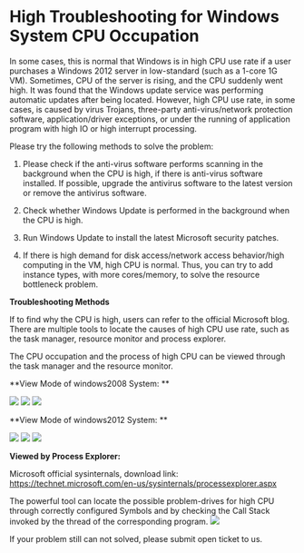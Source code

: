 # High Troubleshooting for Windows System CPU Occupation
In some cases, this is normal that Windows is in high CPU use rate if a user purchases a Windows 2012 server in low-standard (such as a 1-core 1G VM). Sometimes, CPU of the server is rising, and the CPU suddenly went high. It was found that the Windows update service was performing automatic updates after being located. However, high CPU use rate, in some cases, is caused by virus Trojans, three-party anti-virus/network protection software, application/driver exceptions, or under the running of application program with high IO or high interrupt processing.



Please try the following methods to solve the problem:

1. Please check if the anti-virus software performs scanning in the background when the CPU is high, if there is anti-virus software installed. If possible, upgrade the antivirus software to the latest version or remove the antivirus software.

2. Check whether Windows Update is performed in the background when the CPU is high.

3. Run Windows Update to install the latest Microsoft security patches.

4. If there is high demand for disk access/network access behavior/high computing in the VM, high CPU is normal. Thus, you can try to add instance types, with more cores/memory, to solve the resource bottleneck problem.



**Troubleshooting Methods**

If to find why the CPU is high, users can refer to the official Microsoft blog. There are multiple tools to locate the causes of high CPU use rate, such as the task manager, resource monitor and process explorer.



The CPU occupation and the process of high CPU can be viewed through the task manager and the resource monitor.

**View Mode of windows2008 System: **

![](https://github.com/jdcloudcom/cn/blob/edit/image/Elastic-Compute/Virtual-Machine/Windows/Windows%E7%B3%BB%E7%BB%9Fcpu%E5%8D%A0%E7%94%A8%E9%AB%98%E6%8E%92%E6%9F%A501.png)
![](https://github.com/jdcloudcom/cn/blob/edit/image/Elastic-Compute/Virtual-Machine/Windows/Windows%E7%B3%BB%E7%BB%9Fcpu%E5%8D%A0%E7%94%A8%E9%AB%98%E6%8E%92%E6%9F%A502.png)
![](https://github.com/jdcloudcom/cn/blob/edit/image/Elastic-Compute/Virtual-Machine/Windows/Windows%E7%B3%BB%E7%BB%9Fcpu%E5%8D%A0%E7%94%A8%E9%AB%98%E6%8E%92%E6%9F%A503.png)

**View Mode of windows2012 System: **

![](https://github.com/jdcloudcom/cn/blob/edit/image/Elastic-Compute/Virtual-Machine/Windows/Windows%E7%B3%BB%E7%BB%9Fcpu%E5%8D%A0%E7%94%A8%E9%AB%98%E6%8E%92%E6%9F%A504.png)
![](https://github.com/jdcloudcom/cn/blob/edit/image/Elastic-Compute/Virtual-Machine/Windows/Windows%E7%B3%BB%E7%BB%9Fcpu%E5%8D%A0%E7%94%A8%E9%AB%98%E6%8E%92%E6%9F%A505.png)
![](https://github.com/jdcloudcom/cn/blob/edit/image/Elastic-Compute/Virtual-Machine/Windows/Windows%E7%B3%BB%E7%BB%9Fcpu%E5%8D%A0%E7%94%A8%E9%AB%98%E6%8E%92%E6%9F%A506.png)

**Viewed by Process Explorer:**

Microsoft official sysinternals, download link: https://technet.microsoft.com/en-us/sysinternals/processexplorer.aspx

The powerful tool can locate the possible problem-drives for high CPU through correctly configured Symbols and by checking the Call Stack invoked by the thread of the corresponding program.
![](https://github.com/jdcloudcom/cn/blob/edit/image/Elastic-Compute/Virtual-Machine/Windows/Windows%E7%B3%BB%E7%BB%9Fcpu%E5%8D%A0%E7%94%A8%E9%AB%98%E6%8E%92%E6%9F%A507.png)

If your problem still can not solved, please submit open ticket to us.
